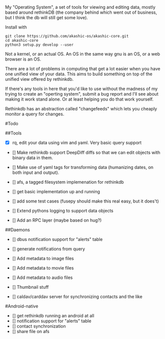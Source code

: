 My "Operating System", a set of tools for viewing and editing data, mostly based
around rethinkDB (the company behind which went out of business, but I think the
db will still get some love).

Install with

    git clone https://github.com/akashic-os/akashic-core.git
    cd akashic-core
    python3 setup.py develop --user

Not a kernel, or an actual OS. An OS in the same way gnu is an OS, or a web
browser is an OS.

There are a lot of problems in computing that get a lot easier when you have one
unified view of your data. This aims to build something on top of the unified
view offered by rethinkdb.

If there's any tools in here that you'd like to use without the madness of my
trying to create an "operting system", submit a bug report and I'll see about
making it work stand alone. Or at least helping you do that work yourself.

Rethinkdb has an abstraction called "changefeeds" which lets you cheaply monitor a query for changes.

#Todo

##Tools

 - [X] rq, edit your data using vim and yaml. Very basic query support
  - [] Make rethinkdb support DeepDiff diffs so that we can edit objects with
    binary data in them.
  - [] Make use of yaml tags for transforming data (humanizing dates, on both
    input and output).

 - [] afs, a tagged filesystem implemenation for rethinkdb
  - [] get basic implementation up and running
  - [] add some test cases (fusepy should make this real easy, but it does't)

 - [] Extend pythons logging to support data objects

 - [] Add an RPC layer (maybe based on hug?)

##Daemons

 - [] dbus notification support for "alerts" table
 - [] generate notifications from query

 - [] Add metadata to image files
 - [] Add metadata to movie files
 - [] Add metadata to audio files
 - [] Thumbnail stuff

 - [] caldav/carddav server for synchronizing contacts and the like

#Android-native

 - [] get rethinkdb running an android at all
 - [] notification support for "alerts" table
 - [] contact synchronization
 - [] share file on afs

